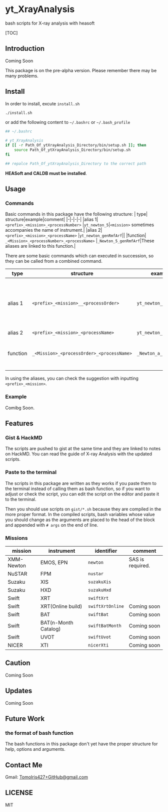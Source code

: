 # yt_XrayAnalysis

bash scripts for X-ray analysis with heasoft

[TOC]
## Introduction

Coming Soon

This package is on the pre-alpha version.
Please remember there may be many problems.

## Install

In order to install, excute `install.sh`

```bash
./install.sh
```

or add the following content to `~/.bashrc` or `~/.bash_profile` 

```bash
## ~/.bashrc

# yt_XrayAnalysis
if [[ -r Path_Of_ytXrayAnalysis_Directory/bin/setup.sh ]]; then
    source Path_Of_ytXrayAnalysis_Directory/bin/setup.sh
fi

## repalce Path_Of_ytXrayAnalysis_Directory to the correct path
```

**HEASoft and CALDB must be installed**.

## Usage

### Commands
Basic commands in this package have the following structure:
| type| structure|example|comment|
|-|-|-|-|
|alias 1| `<prefix>_<mission>_<processNumber>` |`yt_newton_5`|`<mission>` sometimes accompanies the name of instrument.|
|alias 2|  `<prefix>_<mission>_<processName>` |`yt_newton_genRmfArf`||
|function|  `_<Mission>_<processNumber>_<processName>` |`_Newton_5_genRmfArf`|These aliases are linked to this function.|

There are some basic commands which can executed in succession, so they can be called from a combined command.

| type| structure|example|comment|
|-|-|-|-|
|alias 1| `<prefix>_<mission>__<processOrder>` |`yt_newton__a`| The underbar after `<mission>` are duplicated on purpose. |
|alias 2|  `<prefix>_<mission>_<processName>` |`yt_newton_beforeDs9`||
|function|  `_<Mission>_<processOrder>_<processName>` |`_Newton_a_beforeDs9`|These aliases are linked to this function|

In using the aliases, you can check the suggestion with inputting `<prefix>_<mission>`.


### Example

Comibg Soon.

## Features
### Gist & HackMD

The scripts are pushed to gist at the same time and they are linked to notes on HackMD.
You can read the guide of X-ray Analysis with the updated scripts.

### Paste to the terminal

The scripts in this package are written as they works if you paste them to the terminal instead of calling them as bash function,
so if you want to adjust or check the script, you can edit the script on the editor and paste it to the terminal.

Then you should use scripts on `gist/*.sh` because they are compiled in the more proper format.
In the compiled scripts, bash variables whose value you should change as the arguments are 
placed to the head of the block and appended with `# args` on the end of line.

### Missions

|mission|instrument|identifier|comment|
|-|-|-|-|
|XMM-Newton|EMOS, EPN|`newton`|SAS is required.|
|NuSTAR|FPM|`nustar`||
|Suzaku|XIS|`suzakuXis`||
|Suzaku|HXD|`suzakuHxd`||
|Swift|XRT|`swiftXrt`||
|Swift|XRT(Online build)|`swiftXrtOnline`|Coming soon|
|Swift|BAT|`swiftBat`|Coming soon|
|Swift|BAT(n-Month Catalog)|`swiftBatMonth`|Coming soon|
|Swift|UVOT|`swiftUvot`|Coming soon|
|NICER|XTI|`nicerXti`|Coming soon|




## Caution

Coming Soon
## Updates

Coming Soon

## Future Work

### the format of bash function

The bash functions in this package don't yet have the proper structure for help, options and arguments.

## Contact Me

Gmail: TomoIris427+GitHub@gmail.com

## LICENSE

MIT